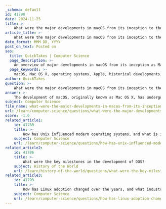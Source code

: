 ```yaml
---
_schema: default
id: 41790
date: 2024-11-25
title: >-
    What were the major developments in macOS from its inception to the current version?
article_title: >-
    What were the major developments in macOS from its inception to the current version?
date_format: MMM DD, YYYY
post_on_text: Posted on
seo:
  title: QuickTakes | Computer Science
  page_description: >-
    An overview of major developments in macOS from its inception as Mac OS X in 2001 to current versions, highlighting key features, technological advancements, and the evolution of user experience.
  page_keywords: >-
    macOS, Mac OS X, operating systems, Apple, historical developments, features, technology, user interface, security, performance improvements, Classic Mac OS, Big Sur, Monterey, Ventura, Unix-based, Aqua interface, rebranding
author: QuickTakes
question: >-
    What were the major developments in macOS from its inception to the current version?
answer: >-
    The development of macOS, originally known as Mac OS X, has undergone significant transformations since its inception in 1984. Below is an overview of the major developments in macOS from its early days to the current version:\n\n### 1. **Classic Mac OS to Mac OS X**\n- **Classic Mac OS (1984-2001)**: The original operating system for Macintosh computers introduced a graphical user interface (GUI) that set the standard for future OS designs.\n- **Introduction of Mac OS X (2001)**: In March 2001, Apple co-founder Steve Jobs unveiled Mac OS X, which was built on a Unix-based foundation and featured the Aqua interface. This marked a significant shift from the Classic Mac OS, emphasizing modern architecture, improved performance, and enhanced usability.\n\n### 2. **Key Versions and Features**\n- **Mac OS X 10.0 "Cheetah" (2001)**: The first official release of Mac OS X, introducing a new user interface and features like the Dock.\n- **Mac OS X 10.2 "Jaguar" (2002)**: This version brought over 150 new features, including Quartz Extreme for improved graphics performance and the introduction of iChat.\n- **Mac OS X 10.3 "Panther" (2003)**: Introduced a more responsive Finder, faster Time Machine backups, and support for the Mac App Store.\n- **Mac OS X 10.5 "Leopard" (2007)**: Featured Time Machine for backups, Spaces for virtual desktops, and a redesigned Finder.\n- **Mac OS X 10.7 "Lion" (2011)**: Introduced features like Mission Control, Launchpad, and support for full-screen apps, aligning more closely with iOS design principles.\n\n### 3. **Transition to macOS**\n- **Rebranding to macOS (2016)**: Apple unified its operating system branding, transitioning from Mac OS X to macOS, aligning it with iOS, tvOS, and watchOS. This change also marked the beginning of a new versioning system.\n\n### 4. **Recent Developments**\n- **macOS 11 "Big Sur" (2020)**: This version marked a significant design overhaul, introducing a more modern interface and the first increment in the version number from 10 to 11. It also improved integration with iOS apps and introduced features like Control Center and redesigned notifications.\n- **macOS 12 "Monterey" (2021)**: Introduced features such as Universal Control, allowing seamless use of a single keyboard and mouse across multiple Apple devices, and the Shortcuts app for automation.\n- **macOS 13 "Ventura" (2022)**: Announced at WWDC22, it included enhancements for productivity and performance, along with new features for developers.\n\n### 5. **Technological Advancements**\nThroughout its evolution, macOS has integrated numerous technological advancements, including:\n- **Enhanced Security**: Each version has introduced improved security features, such as Gatekeeper and System Integrity Protection.\n- **Performance Improvements**: Continuous optimizations have been made to enhance system performance and resource management.\n- **User Experience**: The user interface has evolved significantly, focusing on aesthetics and usability, with features like Dark Mode and redesigned app icons.\n\n### Conclusion\nThe evolution of macOS reflects Apple's commitment to innovation, usability, and integration across its ecosystem. From its roots in the Classic Mac OS to the modern macOS, each version has contributed to shaping the user experience and functionality of Apple's operating systems. As of now, macOS continues to evolve, with new features and improvements being introduced regularly, ensuring it remains competitive in the operating system market.
subject: Computer Science
file_name: what-were-the-major-developments-in-macos-from-its-inception-to-the-current-version.md
url: /learn/computer-science/questions/what-were-the-major-developments-in-macos-from-its-inception-to-the-current-version
score: -1.0
related_article1:
    id: 41789
    title: >-
        How has Unix influenced modern operating systems, and what is its legacy?
    subject: Computer Science
    url: /learn/computer-science/questions/how-has-unix-influenced-modern-operating-systems-and-what-is-its-legacy
related_article2:
    id: 41786
    title: >-
        What were the key milestones in the development of DOS?
    subject: History of the World
    url: /learn/history-of-the-world/questions/what-were-the-key-milestones-in-the-development-of-dos
related_article3:
    id: 41793
    title: >-
        How has Linux adoption changed over the years, and what industries have embraced it the most?
    subject: Computer Science
    url: /learn/computer-science/questions/how-has-linux-adoption-changed-over-the-years-and-what-industries-have-embraced-it-the-most
---
```


&nbsp;